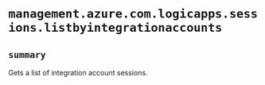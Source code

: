 # `management.azure.com.logicapps.sessions.listbyintegrationaccounts`

## `summary`
Gets a list of integration account sessions.


